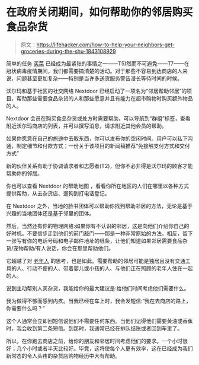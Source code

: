 # 在政府关闭期间，如何帮助你的邻居购买食品杂货

> 原文：<https://lifehacker.com/how-to-help-your-neighbors-get-groceries-during-the-shu-1843108929>

简单的任务 [买菜](https://lifehacker.com/what-to-expect-when-youre-grocery-shopping-during-the-c-1842456523) 已经成为最紧张的事情之一——T5)然而不可避免——T7——在冠状病毒疫情期间，我们都需要搞清楚的活动。对于那些不容易到达商店的人来说，问题甚至更加复杂——特别是当许多送货服务警告漫长等待时间的时候。



沃尔玛和基于社区的社交网络 Nextdoor 已经启动了一项名为“邻居帮助邻居”的项目，帮助那些需要食品杂货的人和那些愿意并且有能力在超市购物时购买额外物品的人。

Nextdoor 会员在购买食品杂货或处方时需要帮助，可以导航到“群组”标签，查看附近沃尔玛商店的列表，并可以撰写消息，请求附近其他会员的帮助。

如果你愿意在自己的旅途中去取东西，你可以发布你的空闲时间。用户可以私下沟通，制定细节和付款方式；一份关于该项目的新闻稿推荐“免接触支付方式和交付方式”

新的伙伴关系有助于协调请求者和志愿者(T2)，但你不必非得是沃尔玛的顾客才能帮助你的邻居。

你也可以查看 Nextdoor 的帮助地图 ，看看你所在地区的人们在哪里以各种方式提供帮助，从去杂货店、遛狗到打电话登记。

在 Nextdoor 之外，当地的脸书团体可以帮助你找到帮助邻居的方法，无论是基于兴趣的当地团体还是基于邻里的团体。

然后，当然还有你的物理网络:如果你有不认识的邻居，这是向他们介绍你自己的好时机。不要信步走到他们的前门敲门——那是一种非常原始的方法。相反，留下一张写有你的电话号码和电子邮件地址的纸条，让他们知道如果邻居需要食品杂货/宠物帮助/有人说话，你会在那里帮助他们。

它超越了对 [老年人](https://lifehacker.com/how-to-help-elderly-relatives-and-friends-during-the-co-1842313490) 的思考，也是如此。需要帮助的邻居可能是独居且没有交通工具的人、行动不便的人、带着婴儿或小孩的人、与他们正在照顾的老年人住在一起的人。

说到主动帮别人买杂货，我能给你的最大建议是:给他们时间考虑他们需要什么。

我为做得不够而感到内疚。当我已经在车上时，我会发短信:“我在去商店的路上，你需要什么吗？”

这个人通常会立即回短信说他们不需要任何东西。当他们记得他们需要黄油或香蕉时，我会收到第二条短信。到那时，我通常已经在排队结账或者回到车里了。

所以，在你跑去商店之前，给你的朋友和邻居时间考虑他们的要求。一个小时很好；几个小时或者半天比较好。毕竟，这将使每个人更有效率，这在已经成为我们新常态的令人头疼的杂货店购物经历中大有帮助。